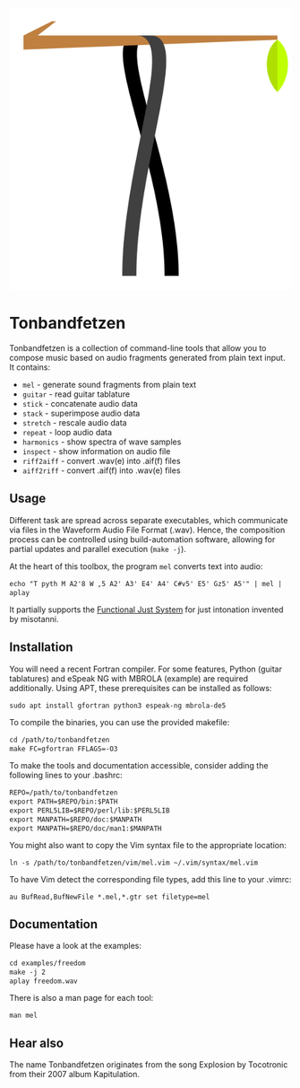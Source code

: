 ![Tonbandfetzen logo](logo/logo.svg)

# Tonbandfetzen

Tonbandfetzen is a collection of command-line tools that allow you to compose
music based on audio fragments generated from plain text input. It contains:

* `mel` - generate sound fragments from plain text
* `guitar` - read guitar tablature
* `stick` - concatenate audio data
* `stack` - superimpose audio data
* `stretch` - rescale audio data
* `repeat` - loop audio data
* `harmonics` - show spectra of wave samples
* `inspect` - show information on audio file
* `riff2aiff` - convert .wav(e) into .aif(f) files
* `aiff2riff` - convert .aif(f) into .wav(e) files

## Usage

Different task are spread across separate executables, which communicate via
files in the Waveform Audio File Format (.wav). Hence, the composition process
can be controlled using build-automation software, allowing for partial updates
and parallel execution (`make -j`).

At the heart of this toolbox, the program `mel` converts text into audio:

    echo "T pyth M A2'8 W ,5 A2' A3' E4' A4' C#v5' E5' Gz5' A5'" | mel | aplay

It partially supports the [Functional Just System](https://misotanni.github.io)
for just intonation invented by misotanni.

## Installation

You will need a recent Fortran compiler. For some features, Python (guitar
tablatures) and eSpeak NG with MBROLA (example) are required additionally.
Using APT, these prerequisites can be installed as follows:

    sudo apt install gfortran python3 espeak-ng mbrola-de5

To compile the binaries, you can use the provided makefile:

    cd /path/to/tonbandfetzen
    make FC=gfortran FFLAGS=-O3

To make the tools and documentation accessible, consider adding the following
lines to your .bashrc:

    REPO=/path/to/tonbandfetzen
    export PATH=$REPO/bin:$PATH
    export PERL5LIB=$REPO/perl/lib:$PERL5LIB
    export MANPATH=$REPO/doc:$MANPATH
    export MANPATH=$REPO/doc/man1:$MANPATH

You might also want to copy the Vim syntax file to the appropriate location:

    ln -s /path/to/tonbandfetzen/vim/mel.vim ~/.vim/syntax/mel.vim

To have Vim detect the corresponding file types, add this line to your .vimrc:

    au BufRead,BufNewFile *.mel,*.gtr set filetype=mel

## Documentation

Please have a look at the examples:

    cd examples/freedom
    make -j 2
    aplay freedom.wav

There is also a man page for each tool:

    man mel

## Hear also

The name Tonbandfetzen originates from the song Explosion by Tocotronic from
their 2007 album Kapitulation.
